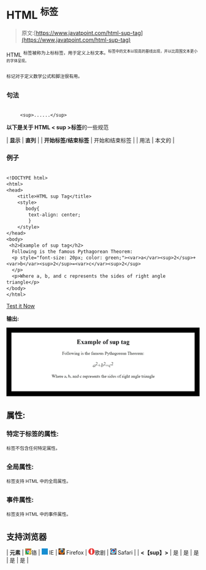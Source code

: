 # HTML <sup>标签</sup>

> 原文:[https://www.javatpoint.com/html-sup-tag](https://www.javatpoint.com/html-sup-tag)

HTML <sup>标签被称为上标标签，用于定义上标文本。<sup>标签中的文本以较高的基线出现，并以比周围文本更小的字体呈现。</sup></sup>

<sup>标记对于定义数学公式和脚注很有用。</sup>

### 句法

```

     <sup>......</sup>

```

**以下是关于 HTML < sup >标签**的一些规范

| **显示** | **直列** |
| **开始标签/结束标签** | 开始和结束标签 |
| 用法 | 本文的 |

### 例子

```

<!DOCTYPE html>
<html>
<head>
	<title>HTML sup Tag</title>
	<style>
	   body{
		text-align: center;
		}
	</style>
</head>
<body>
 <h2>Example of sup tag</h2>
  Following is the famous Pythagorean Theorem: 
  <p style="font-size: 20px; color: green;"><var>a</var><sup>2</sup>+<var>b</var><sup>2</sup>=<var>c</var><sup>2</sup>
  </p>
  <p>Where a, b, and c represents the sides of right angle triangle</p>
</body>
</html>

```

[Test it Now](https://www.javatpoint.com/oprweb/test.jsp?filename=htmlsuptag)

**输出:**

![HTML sup tag](img/c52afbe603683d0a8fcdbd8abfe67d75.png)

## 属性:

### 特定于标签的属性:

<sup>标签不包含任何特定属性。</sup>

### 全局属性:

<sup>标签支持 HTML 中的全局属性。</sup>

### 事件属性:

<sup>标签支持 HTML 中的事件属性。</sup>

## 支持浏览器

| **元素** | ![chrome browser](img/4fbdc93dc2016c5049ed108e7318df19.png)铬 | ![ie browser](img/83dd23df1fe8373fd5bf054b2c1dd88b.png) IE | ![firefox browser](img/4f001fff393888a8a807ed29b28145d1.png) Firefox | ![opera browser](img/6cad4a592cc69a052056a0577b4aac65.png)歌剧 | ![safari browser](img/a0f6a9711a92203c5dc5c127fe9c9fca.png) Safari |
| **<【sup】>** | 是 | 是 | 是 | 是 | 是 |